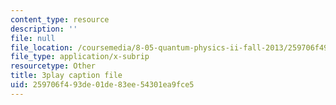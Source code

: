 ```yaml
---
content_type: resource
description: ''
file: null
file_location: /coursemedia/8-05-quantum-physics-ii-fall-2013/259706f493de01de83ee54301ea9fce5_v3dkStu-tMc.srt
file_type: application/x-subrip
resourcetype: Other
title: 3play caption file
uid: 259706f4-93de-01de-83ee-54301ea9fce5
---
```

